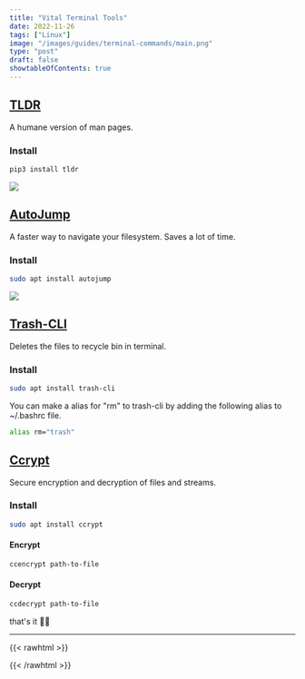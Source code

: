 ```yaml
---
title: "Vital Terminal Tools"
date: 2022-11-26
tags: ["Linux"]
image: "/images/guides/terminal-commands/main.png"
type: "post"
draft: false
showtableOfContents: true
---
```


## [TLDR](https://github.com/tldr-pages/tldr)
A humane version of man pages. 

### Install 
```bash
pip3 install tldr
```

![](/images/guides/terminal-commands/1.png)

## [AutoJump](https://github.com/wting/autojump)

A faster way to navigate your filesystem. Saves a lot of time.

### Install 

```bash
sudo apt install autojump
```

![](/images/guides/terminal-commands/2.png)

## [Trash-CLI](https://github.com/andreafrancia/trash-cli)

Deletes the files to recycle bin in terminal. 

### Install
```bash
sudo apt install trash-cli
```

You can make a alias for "rm" to trash-cli by adding the following alias to ~/.bashrc file.

```bash
alias rm="trash" 
```
## [Ccrypt](https://github.com/wvangeit/ccrypt)

Secure encryption and decryption of files and streams.

### Install 
```bash
sudo apt install ccrypt
```

#### Encrypt

```bash
ccencrypt path-to-file
```

#### Decrypt
```bash
ccdecrypt path-to-file
```

that's it ✌🏽

-------------------------------------------------------------

{{< rawhtml >}} 
<script src="https://utteranc.es/client.js"
        repo="mansoorbarri/website"
        issue-term="title"
        theme="dark-blue"
        crossorigin="anonymous"
        async>
</script>
{{< /rawhtml >}}